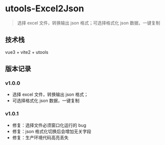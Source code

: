 # utools-Excel2Json

> 选择 excel 文件，转换输出 json 格式；可选择格式化 json 数据，一键复制

## 技术栈

vue3 + vite2 + utools

## 版本记录

### v1.0.0

- 选择 excel 文件，转换输出 json 格式；
- 可选择格式化 json 数据，一键复制

### v1.0.1

- 修复：选择文件必须窗口化运行的 bug
- 修复：json 格式化切换后会增加无关字段
- 修复：生产环境代码高亮丢失
